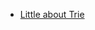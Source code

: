 - [Little about Trie](https://leetcode.com/discuss/general-discussion/1066206/introduction-to-trie)

